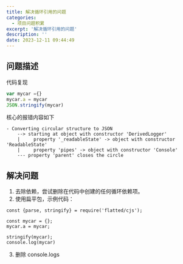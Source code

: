 ```yaml
---
title: 解决循环引用的问题
categories:
  - 项目问题积累
excerpt: '解决循环引用的问题'
description: ''
date: 2023-12-11 09:44:49
---
```


## 问题描述

代码复现

```js
var mycar ={}
mycar.a = mycar
JSON.stringify(mycar)
```

核心的报错内容如下

```log
- Converting circular structure to JSON
    --> starting at object with constructor 'DerivedLogger'
    |     property '_readableState' -> object with constructor 'ReadableState'
    |     property 'pipes' -> object with constructor 'Console'
    --- property 'parent' closes the circle
```

## 解决问题

1. 去除依赖，尝试删除在代码中创建的任何循环依赖项。
2. 使用扁平包，示例代码：

```
const {parse, stringify} = require('flatted/cjs');

const mycar = {};
mycar.a = mycar;

stringify(mycar);
console.log(mycar)
```

3. 删除 console.logs

